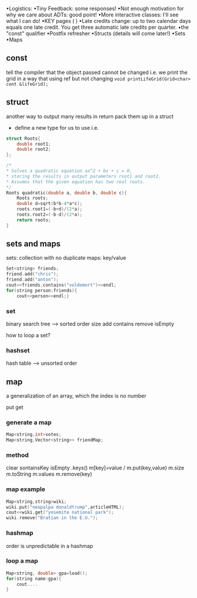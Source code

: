 •Logistics:
•Tiny Feedback: some responses!
•Not enough motivation for why we care about ADTs: good point!
•More interactive classes: I'll see what I can do!
•KEY pages (
)
•Late credits change: up to two calendar days equals one late credit. You get
three automatic late credits per quarter.
•the "const" qualifier
•Postfix refresher
•Structs (details will come later!)
•Sets
•Maps

## const 
tell the compiler that the object passed cannot be changed 
 i.e. we print the grid in a way that using ref but not changing
 ``void printLifeGrid(Grid<char> cont &lifeGrid);``

## struct
another way to output many results in return
pack them up in a struct 
- define a new type for us to use
i.e.
```c
struct Roots{
    double root1;
    double root2;
};

/*
* Solves a quadratic equation ax^2 + bx + c = 0,
* storing the results in output parameters root1 and root2.
* Assumes that the given equation has two real roots.
*/
Roots quadratic(double a, double b, double c){
    Roots roots;
    double d=sqrt(b*b-4*a*c);
    roots.root1=(-b+d)/(2*a);
    roots.root2=(-b-d)/(2*a);
    return roots;
}
```

## sets and maps

sets: collection with no duplicate
maps: key/value
```c
Set<string> friends;
friend.add("chris");
friend.add("anton");
cout<<friends.contains("voldemort")<<endl;
for(string person:friends){
    cout<<person<<endl;}
```

### set
binary search tree --> sorted order
size
add
contains
remove
isEmpty

how to loop a set?

### hashset
hash table --> unsorted order


## map
a generalization of an array, which the index is no number

put get

### generate a map
```c
Map<string,int>votes;
Map<string,Vector<string>> friendMap;
```

### method 
clear sontainsKey isEmpty .keys()
m[key]=value / m.put(key,value)
m.size m.toString m.values m.remove(key)

### map example

```c
Map<string,string>wiki;
wiki.put("neopalpa donaldtrump",articleHTML);
cout<<wiki.get("yosemite national park");
wiki.remove("Bratian in the E.U.");
```

### hashmap

order is unpredictable in a hashmap

### loop a map
```c
Map<string, double> gpa=load();
for(string name:gpa){
    cout....
}
